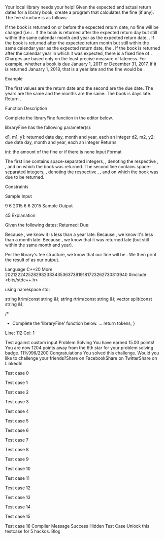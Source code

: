Your local library needs your help! Given the expected and actual return dates for a library book, create a program that calculates the fine (if any). The fee structure is as follows:

If the book is returned on or before the expected return date, no fine will be charged (i.e.: .
If the book is returned after the expected return day but still within the same calendar month and year as the expected return date, .
If the book is returned after the expected return month but still within the same calendar year as the expected return date, the .
If the book is returned after the calendar year in which it was expected, there is a fixed fine of .
Charges are based only on the least precise measure of lateness. For example, whether a book is due January 1, 2017 or December 31, 2017, if it is returned January 1, 2018, that is a year late and the fine would be .

Example


The first values are the return date and the second are the due date. The years are the same and the months are the same. The book is  days late. Return .

Function Description

Complete the libraryFine function in the editor below.

libraryFine has the following parameter(s):

d1, m1, y1: returned date day, month and year, each an integer
d2, m2, y2: due date day, month and year, each an integer
Returns

int: the amount of the fine or  if there is none
Input Format

The first line contains  space-separated integers, , denoting the respective , , and  on which the book was returned.
The second line contains  space-separated integers, , denoting the respective , , and  on which the book was due to be returned.

Constraints

Sample Input

9 6 2015
6 6 2015
Sample Output

45
Explanation

Given the following dates:
Returned: 
Due: 

Because , we know it is less than a year late.
Because , we know it's less than a month late.
Because , we know that it was returned late (but still within the same month and year).

Per the library's fee structure, we know that our fine will be . We then print the result of  as our output.

Language
C++20
More
202122242528293233343536373819181723262730313940
#include <bits/stdc++.h>

using namespace std;

string ltrim(const string &);
string rtrim(const string &);
vector<string> split(const string &);

/*
 * Complete the 'libraryFine' function below.
…
    return tokens;
}

Line: 112 Col: 1

Test against custom input
Problem Solving
You have earned 15.00 points!
You are now 1204 points away from the 6th star for your problem solving badge.
11%996/2200
Congratulations
You solved this challenge. Would you like to challenge your friends?Share on FacebookShare on TwitterShare on LinkedIn

Test case 0

Test case 1

Test case 2

Test case 3

Test case 4

Test case 5

Test case 6

Test case 7

Test case 8

Test case 9

Test case 10

Test case 11

Test case 12

Test case 13

Test case 14

Test case 15

Test case 16
Compiler Message
Success
Hidden Test Case
Unlock this testcase for 5 hackos.
Blog